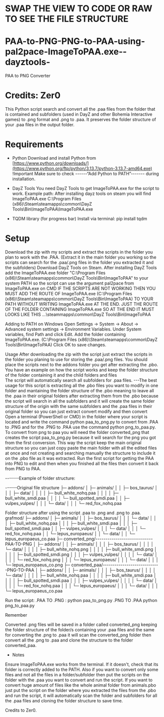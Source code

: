 # SWAP THE VIEW TO CODE OR RAW TO SEE THE FILE STRUCTURE

# PAA-to-PNG-PNG-to-PAA-using-pal2pace-ImageToPAA.exe--dayztools-
PAA to PNG Converter

# Credits: Zer0

This Python script search and convert all the .paa files from the folder that is contained and subfolders (used in DayZ and other Bohemia Interactive games) to .png format and .png to .paa. It preserves the folder structure of your .paa files in the output folder.

# Requirements

- Python
Download and install Python from [https://www.python.org/downloads/](https://www.python.org/ftp/python/3.13.7/python-3.13.7-amd64.exe)
!Important Make sure to check ------“Add Python to PATH”------- during installation.

- DayZ Tools
You need DayZ Tools to get ImageToPAA.exe for the script to work.
Example path:
After installing dayz tools on steam you will find ImageToPAA.exe
C:\Program Files (x86)\Steam\steamapps\common\DayZ Tools\Bin\ImageToPAA\ImageToPAA.exe

- TQDM library (for progress bar)
Install via terminal:
pip install tqdm

# Setup
Download the zip with my scripts and extract the scripts in the folder you plan to work with the .PAA. (Extract it in the main folder you working so the scripts can search for the .paa/.png files in the folder you extracted it and the subfolders)
Download DayZ Tools on Steam.
After installing DayZ Tools add the ImageToPAA.exe folder "C:\Program Files (x86)\Steam\steamapps\common\DayZ Tools\Bin\ImageToPAA" to your system PATH so the script can use the argument pal2pace from ImageToPAA.exe on CMD
IF THE SCRIPTS ARE NOT WORKING THEN YOU MUST ADD THE ROUTE OF ImageToPAA.exe (C:\Program Files (x86)\Steam\steamapps\common\DayZ Tools\Bin\ImageToPAA) TO YOUR PATH WITHOUT WRITING ImageToPAA.exe AT THE END. JUST THE ROUTE OF THE FOLDER CONTAINING ImageToPAA.exe SO AT THE END IT MUST LOOKS LIKE THIS ...\steammapps\common\DayZ Tools\Bin\ImageToPAA

Adding to PATH on Windows
Open Settings → System → About → Advanced system settings → Environment Variables.
Under System variables, find Path and click Edit.
Add the folder containing ImageToPAA.exe. (C:\Program Files (x86)\Steam\steamapps\common\DayZ Tools\Bin\ImageToPAA)
Click OK to save changes.

Usage
After downloading the zip with the script just extract the scripts in the folder you planing to use for storing the .paa/.png files. You should place the scripts next to the addons folder you get after extracting the .pbo. You have an example on how the script works and keep the folder structure of the folder containing it and the child folders and files   
The script will automatically search all subfolders for .paa files. 
---The best usage for this script is extracting all the .pbo files you want to modify in one folder and mantaining the folder structure of the .pbo meaning to leave all the .paa in their original folders after extracting them from the .pbo because the script will search in all the subfolders and it will create the same folder structure of the origin with the same subfolders and the .paa files in their original folder so you can just extract convert modify and then convert 
Open a terminal (PowerShell or CMD) in the folder where your script is located and write the command python paa_to_png.py to convert from .PAA to .PNG and for the .PNG to .PAA use the command python png_to_paa.py. To convert from png to paa you will need the folder converted_png that creates the script paa_to_png.py because it will search for the png you got from the first conversion. This way the script keep the main original structure so you can just copy paste the main folder with all the edited files at once and not creating and searching manually the structure to include it on the .pbo file as it was extracted. Run the first script for getting the PAA into PNG to edit and then when you finished all the files then convert it back from PNG to PAA. 

-------Example of folder structure:

------Original file structure 
├─ addons/
│   ├─ animals/
│   │   ├─ bos_taurus/
│   │   │   ├─ data/
│   │   │   │   ├─ bull_white_nohq.paa
│   │   │   │   ├─ bull_white_smdi.paa
│   │   │   │   └─ bull_spotted_smdi.paa
│   │   ├─ vulpes_vulpes/
│   │   │   └─ data/
│   │   │       └─ red_fox_nohq.paa

Folder structure after using the script .paa to .png and .png to .paa.
grafmod/
├─ addons/
│   ├─ animals/
│   │   ├─ bos_taurus/
│   │   │   └─ data/
│   │   │       ├─ bull_white_nohq.paa
│   │   │       ├─ bull_white_smdi.paa
│   │   │       ├─ bull_spotted_smdi.paa
│   │   ├─ vulpes_vulpes/
│   │   │   └─ data/
│   │   │       └─ red_fox_nohq.paa
│   │   └─ lepus_europaeus/
│   │       └─ data/
│   │           └─ lepus_europaeus_co.paa
├─ converted_png/-----------------------------PAA-TO-PNG
│   ├─ addons/
│   │   ├─ animals/
│   │   │   ├─ bos_taurus/
│   │   │   │   └─ data/
│   │   │   │       ├─ bull_white_nohq.png
│   │   │   │       ├─ bull_white_smdi.png
│   │   │   │       ├─ bull_spotted_smdi.png
│   │   │   ├─ vulpes_vulpes/
│   │   │   │   └─ data/
│   │   │   │       └─ red_fox_nohq.png
│   │   │   └─ lepus_europaeus/
│   │   │       └─ data/
│   │   │           └─ lepus_europaeus_co.png
├─ converted_paa/-----------------------------PNG-TO-PAA
│   ├─ addons/
│   │   ├─ animals/
│   │   │   ├─ bos_taurus/
│   │   │   │   └─ data/
│   │   │   │       ├─ bull_white_nohq.paa
│   │   │   │       ├─ bull_white_smdi.paa
│   │   │   │       ├─ bull_spotted_smdi.paa
│   │   │   ├─ vulpes_vulpes/
│   │   │   │   └─ data/
│   │   │   │       └─ red_fox_nohq.paa
│   │   │   └─ lepus_europaeus/
│   │   │       └─ data/
│   │   │           └─ lepus_europaeus_co.paa


Run the script:
.PAA TO .PNG :
python paa_to_png.py
 .PNG TO .PAA
python png_to_paa.py

Remember

Converted .png files will be saved in a folder called converted_png keeping the folder structure of the folder/s containing your .paa files and the same for converting the .png to .paa it will scan the converted_png folder then convert all the .png to .paa and clone the structure to the folder converted_paa.

- Notes

Ensure ImageToPAA.exe works from the terminal. If it doesn't, check that its folder is correctly added to the PATH. Also if you want to convert only some files and not all the files in a folder/subfolder then put the scripts on the folder with the .paa you want to convert and run the script. If you want to convert huge amount of files like the whole animal folder from animals.pbo just put the script on the folder where you extracted the files from the .pbo and run the script, it will automatically scan the folder and subfolders for all the .paa files and cloning the folder structure to save time.

Credits to Zer0.
